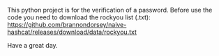 This python project is for the verification of a password.
Before use the code you need to download the rockyou list (.txt):
https://github.com/brannondorsey/naive-hashcat/releases/download/data/rockyou.txt

Have a great day.
